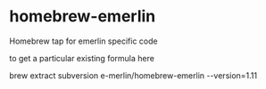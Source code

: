 # homebrew-emerlin
Homebrew tap for emerlin specific code

to get a particular existing formula here

brew extract subversion e-merlin/homebrew-emerlin --version=1.11
